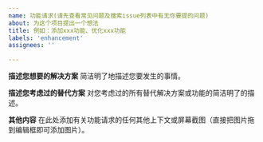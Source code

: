 ```yaml
---
name: 功能请求(请先查看常见问题及搜索issue列表中有无你要提的问题)
about: 为这个项目提出一个想法
title: 例如：添加xxx功能、优化xxx功能
labels: 'enhancement'
assignees: ''

---
```


**描述您想要的解决方案**
简洁明了地描述您要发生的事情。

**描述您考虑过的替代方案**
对您考虑过的所有替代解决方案或功能的简洁明了的描述。

**其他内容**
在此处添加有关功能请求的任何其他上下文或屏幕截图（直接把图片拖到编辑框即可添加图片）。